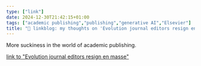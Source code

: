 ```yaml
---
type: ["link"]
date: 2024-12-30T21:42:15+01:00
tags: ["academic publishing","publishing","generative AI","Elsevier"]
title: "🔗 linkblog: my thoughts on 'Evolution journal editors resign en masse'"
---
```

More suckiness in the world of academic publishing.

[link to "Evolution journal editors resign en masse"](https://arstechnica.com/science/2024/12/journal-editors-resign-to-protest-ai-use-high-fees-and-more/)
